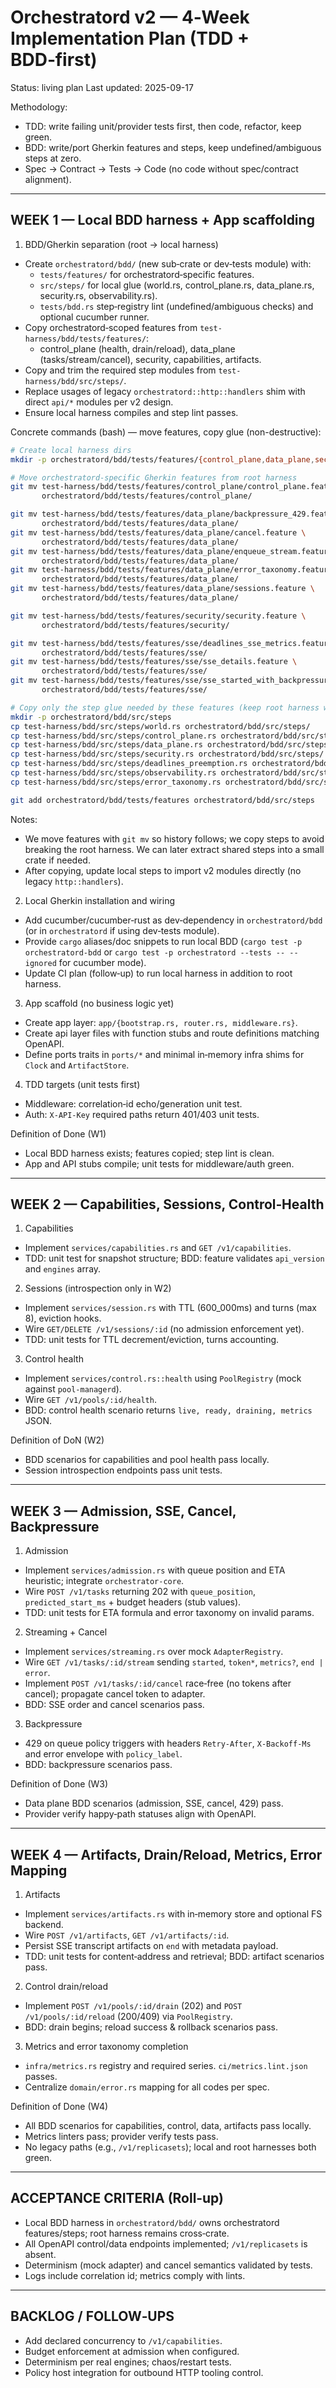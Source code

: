 # Orchestratord v2 — 4‑Week Implementation Plan (TDD + BDD‑first)

Status: living plan
Last updated: 2025-09-17

Methodology:
- TDD: write failing unit/provider tests first, then code, refactor, keep green.
- BDD: write/port Gherkin features and steps, keep undefined/ambiguous steps at zero.
- Spec → Contract → Tests → Code (no code without spec/contract alignment).

-------------------------------------------------------------------------------
WEEK 1 — Local BDD harness + App scaffolding
-------------------------------------------------------------------------------

1) BDD/Gherkin separation (root → local harness)
- Create `orchestratord/bdd/` (new sub‑crate or dev‑tests module) with:
  - `tests/features/` for orchestratord‑specific features.
  - `src/steps/` for local glue (world.rs, control_plane.rs, data_plane.rs, security.rs, observability.rs).
  - `tests/bdd.rs` step‑registry lint (undefined/ambiguous checks) and optional cucumber runner.
- Copy orchestratord‑scoped features from `test-harness/bdd/tests/features/`:
  - control_plane (health, drain/reload), data_plane (tasks/stream/cancel), security, capabilities, artifacts.
- Copy and trim the required step modules from `test-harness/bdd/src/steps/`.
- Replace usages of legacy `orchestratord::http::handlers` shim with direct `api/*` modules per v2 design.
- Ensure local harness compiles and step lint passes.

Concrete commands (bash) — move features, copy glue (non-destructive):

```bash
# Create local harness dirs
mkdir -p orchestratord/bdd/tests/features/{control_plane,data_plane,security,sse}

# Move orchestratord-specific Gherkin features from root harness
git mv test-harness/bdd/tests/features/control_plane/control_plane.feature \
       orchestratord/bdd/tests/features/control_plane/

git mv test-harness/bdd/tests/features/data_plane/backpressure_429.feature \
       orchestratord/bdd/tests/features/data_plane/
git mv test-harness/bdd/tests/features/data_plane/cancel.feature \
       orchestratord/bdd/tests/features/data_plane/
git mv test-harness/bdd/tests/features/data_plane/enqueue_stream.feature \
       orchestratord/bdd/tests/features/data_plane/
git mv test-harness/bdd/tests/features/data_plane/error_taxonomy.feature \
       orchestratord/bdd/tests/features/data_plane/
git mv test-harness/bdd/tests/features/data_plane/sessions.feature \
       orchestratord/bdd/tests/features/data_plane/

git mv test-harness/bdd/tests/features/security/security.feature \
       orchestratord/bdd/tests/features/security/

git mv test-harness/bdd/tests/features/sse/deadlines_sse_metrics.feature \
       orchestratord/bdd/tests/features/sse/
git mv test-harness/bdd/tests/features/sse/sse_details.feature \
       orchestratord/bdd/tests/features/sse/
git mv test-harness/bdd/tests/features/sse/sse_started_with_backpressure.feature \
       orchestratord/bdd/tests/features/sse/

# Copy only the step glue needed by these features (keep root harness working)
mkdir -p orchestratord/bdd/src/steps
cp test-harness/bdd/src/steps/world.rs orchestratord/bdd/src/steps/
cp test-harness/bdd/src/steps/control_plane.rs orchestratord/bdd/src/steps/
cp test-harness/bdd/src/steps/data_plane.rs orchestratord/bdd/src/steps/
cp test-harness/bdd/src/steps/security.rs orchestratord/bdd/src/steps/
cp test-harness/bdd/src/steps/deadlines_preemption.rs orchestratord/bdd/src/steps/
cp test-harness/bdd/src/steps/observability.rs orchestratord/bdd/src/steps/
cp test-harness/bdd/src/steps/error_taxonomy.rs orchestratord/bdd/src/steps/

git add orchestratord/bdd/tests/features orchestratord/bdd/src/steps
```

Notes:
- We move features with `git mv` so history follows; we copy steps to avoid breaking the root harness. We can later extract shared steps into a small crate if needed.
- After copying, update local steps to import v2 modules directly (no legacy `http::handlers`).

2) Local Gherkin installation and wiring
- Add cucumber/cucumber‑rust as dev‑dependency in `orchestratord/bdd` (or in `orchestratord` if using dev‑tests module).
- Provide `cargo` aliases/doc snippets to run local BDD (`cargo test -p orchestratord-bdd` or `cargo test -p orchestratord --tests -- --ignored` for cucumber mode).
- Update CI plan (follow‑up) to run local harness in addition to root harness.

3) App scaffold (no business logic yet)
- Create app layer: `app/{bootstrap.rs, router.rs, middleware.rs}`.
- Create api layer files with function stubs and route definitions matching OpenAPI.
- Define ports traits in `ports/*` and minimal in‑memory infra shims for `Clock` and `ArtifactStore`.

4) TDD targets (unit tests first)
- Middleware: correlation‑id echo/generation unit test.
- Auth: `X-API-Key` required paths return 401/403 unit tests.

Definition of Done (W1)
- Local BDD harness exists; features copied; step lint is clean.
- App and API stubs compile; unit tests for middleware/auth green.

-------------------------------------------------------------------------------
WEEK 2 — Capabilities, Sessions, Control‑Health
-------------------------------------------------------------------------------

1) Capabilities
- Implement `services/capabilities.rs` and `GET /v1/capabilities`.
- TDD: unit test for snapshot structure; BDD: feature validates `api_version` and `engines` array.

2) Sessions (introspection only in W2)
- Implement `services/session.rs` with TTL (600_000ms) and turns (max 8), eviction hooks.
- Wire `GET/DELETE /v1/sessions/:id` (no admission enforcement yet).
- TDD: unit tests for TTL decrement/eviction, turns accounting.

3) Control health
- Implement `services/control.rs::health` using `PoolRegistry` (mock against `pool-managerd`).
- Wire `GET /v1/pools/:id/health`.
- BDD: control health scenario returns `live, ready, draining, metrics` JSON.

Definition of DoN (W2)
- BDD scenarios for capabilities and pool health pass locally.
- Session introspection endpoints pass unit tests.

-------------------------------------------------------------------------------
WEEK 3 — Admission, SSE, Cancel, Backpressure
-------------------------------------------------------------------------------

1) Admission
- Implement `services/admission.rs` with queue position and ETA heuristic; integrate `orchestrator-core`.
- Wire `POST /v1/tasks` returning 202 with `queue_position`, `predicted_start_ms` + budget headers (stub values).
- TDD: unit tests for ETA formula and error taxonomy on invalid params.

2) Streaming + Cancel
- Implement `services/streaming.rs` over mock `AdapterRegistry`.
- Wire `GET /v1/tasks/:id/stream` sending `started`, `token*`, `metrics?`, `end | error`.
- Implement `POST /v1/tasks/:id/cancel` race‑free (no tokens after cancel); propagate cancel token to adapter.
- BDD: SSE order and cancel scenarios pass.

3) Backpressure
- 429 on queue policy triggers with headers `Retry-After`, `X-Backoff-Ms` and error envelope with `policy_label`.
- BDD: backpressure scenarios pass.

Definition of Done (W3)
- Data plane BDD scenarios (admission, SSE, cancel, 429) pass.
- Provider verify happy‑path statuses align with OpenAPI.

-------------------------------------------------------------------------------
WEEK 4 — Artifacts, Drain/Reload, Metrics, Error Mapping
-------------------------------------------------------------------------------

1) Artifacts
- Implement `services/artifacts.rs` with in‑memory store and optional FS backend.
- Wire `POST /v1/artifacts`, `GET /v1/artifacts/:id`.
- Persist SSE transcript artifacts on `end` with metadata payload.
- TDD: unit tests for content‑address and retrieval; BDD: artifact scenarios pass.

2) Control drain/reload
- Implement `POST /v1/pools/:id/drain` (202) and `POST /v1/pools/:id/reload` (200/409) via `PoolRegistry`.
- BDD: drain begins; reload success & rollback scenarios pass.

3) Metrics and error taxonomy completion
- `infra/metrics.rs` registry and required series. `ci/metrics.lint.json` passes.
- Centralize `domain/error.rs` mapping for all codes per spec.

Definition of Done (W4)
- All BDD scenarios for capabilities, control, data, artifacts pass locally.
- Metrics linters pass; provider verify tests pass.
- No legacy paths (e.g., `/v1/replicasets`); local and root harnesses both green.

-------------------------------------------------------------------------------
ACCEPTANCE CRITERIA (Roll‑up)
-------------------------------------------------------------------------------
- Local BDD harness in `orchestratord/bdd/` owns orchestratord features/steps; root harness remains cross‑crate.
- All OpenAPI control/data endpoints implemented; `/v1/replicasets` is absent.
- Determinism (mock adapter) and cancel semantics validated by tests.
- Logs include correlation id; metrics comply with lints.

-------------------------------------------------------------------------------
BACKLOG / FOLLOW‑UPS
-------------------------------------------------------------------------------
- Add declared concurrency to `/v1/capabilities`.
- Budget enforcement at admission when configured.
- Determinism per real engines; chaos/restart tests.
- Policy host integration for outbound HTTP tooling control.
